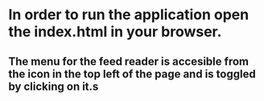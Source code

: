 # In order to run the application open the index.html in your browser. 

## The menu for the feed reader is accesible from the icon in the top left of the page and is toggled by clicking on it.s  